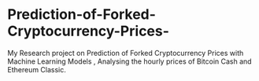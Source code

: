 # Prediction-of-Forked-Cryptocurrency-Prices-
My Research project on  Prediction of  Forked Cryptocurrency Prices with Machine Learning Models , Analysing the hourly prices of Bitcoin Cash and Ethereum Classic.
